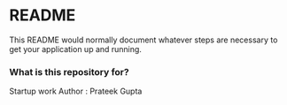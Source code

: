 # README #

This README would normally document whatever steps are necessary to get your application up and running.

### What is this repository for? ###

Startup work
Author : Prateek Gupta
